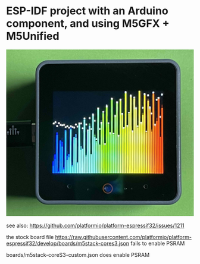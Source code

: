 # ESP-IDF project with an Arduino component, and using M5GFX + M5Unified


![Alt text](IMG_3432.jpg?raw=true "Optional Title")

see also:
https://github.com/platformio/platform-espressif32/issues/1211

the stock board file https://raw.githubusercontent.com/platformio/platform-espressif32/develop/boards/m5stack-cores3.json fails to enable PSRAM

boards/m5stack-coreS3-custom.json does enable PSRAM